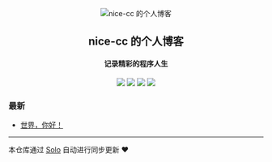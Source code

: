 <p align="center"><img alt="nice-cc 的个人博客" src="https://static.b3log.org/images/brand/solo-32.png"></p><h2 align="center">
nice-cc 的个人博客
</h2>

<h4 align="center">记录精彩的程序人生</h4>
<p align="center"><a title="nice-cc 的个人博客" target="_blank" href="https://github.com/nice-cc/solo-blog"><img src="https://img.shields.io/github/last-commit/nice-cc/solo-blog.svg?style=flat-square&color=FF9900"></a>
<a title="GitHub repo size in bytes" target="_blank" href="https://github.com/nice-cc/solo-blog"><img src="https://img.shields.io/github/repo-size/nice-cc/solo-blog.svg?style=flat-square"></a>
<a title="Solo Version" target="_blank" href="https://github.com/b3log/solo/releases"><img src="https://img.shields.io/badge/solo-3.6.7-f1e05a.svg?style=flat-square&color=blueviolet"></a>
<a title="Hits" target="_blank" href="https://github.com/b3log/hits"><img src="https://hits.b3log.org/nice-cc/solo-blog.svg"></a></p>

### 最新

* [世界，你好！](http://diskblog.com:8090/hello-solo)



---

本仓库通过 [Solo](https://github.com/b3log/solo) 自动进行同步更新 ❤️ 